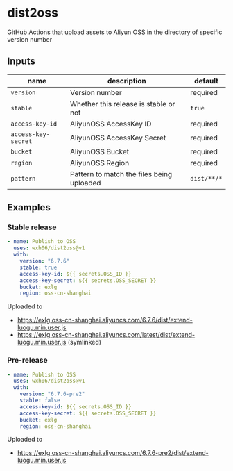 # dist2oss

GitHub Actions that upload assets to Aliyun OSS in the directory of specific version number

## Inputs

| name                | description                               | default     |
| ------------------- | ----------------------------------------- | ----------- |
| `version`           | Version number                            | required    |
| `stable`            | Whether this release is stable or not     | `true`      |
| `access-key-id`     | AliyunOSS AccessKey ID                    | required    |
| `access-key-secret` | AliyunOSS AccessKey Secret                | required    |
| `bucket`            | AliyunOSS Bucket                          | required    |
| `region`            | AliyunOSS Region                          | required    |
| `pattern`           | Pattern to match the files being uploaded | `dist/**/*` |

## Examples

### Stable release

```yaml
- name: Publish to OSS
  uses: wxh06/dist2oss@v1
  with:
    version: "6.7.6"
    stable: true
    access-key-id: ${{ secrets.OSS_ID }}
    access-key-secret: ${{ secrets.OSS_SECRET }}
    bucket: exlg
    region: oss-cn-shanghai
```

Uploaded to

- <https://exlg.oss-cn-shanghai.aliyuncs.com/6.7.6/dist/extend-luogu.min.user.js>
- <https://exlg.oss-cn-shanghai.aliyuncs.com/latest/dist/extend-luogu.min.user.js> (symlinked)

### Pre-release

```yaml
- name: Publish to OSS
  uses: wxh06/dist2oss@v1
  with:
    version: "6.7.6-pre2"
    stable: false
    access-key-id: ${{ secrets.OSS_ID }}
    access-key-secret: ${{ secrets.OSS_SECRET }}
    bucket: exlg
    region: oss-cn-shanghai
```

Uploaded to

- <https://exlg.oss-cn-shanghai.aliyuncs.com/6.7.6-pre2/dist/extend-luogu.min.user.js>

